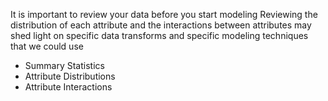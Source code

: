 It is important to review your data before you start modeling Reviewing the distribution of
each attribute and the interactions between attributes may shed light on specific data transforms
and specific modeling techniques that we could use

- Summary Statistics
- Attribute Distributions
- Attribute Interactions